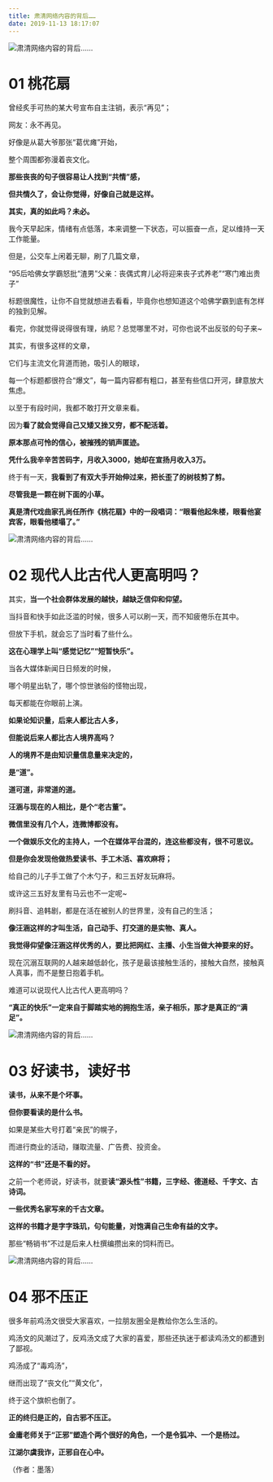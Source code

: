 ```yaml
---
title: 肃清网络内容的背后……
date: 2019-11-13 18:17:07
---
```

![肃清网络内容的背后……](http://p3.pstatp.com/large/pgc-image/05209cd287424f5d9ab3bee91a7f30f5)
 


# **01 桃花扇**

 曾经炙手可热的某大号宣布自主注销，表示“再见”；

 网友：永不再见。

 好像是从葛大爷那张“葛优瘫”开始，

 整个周围都弥漫着丧文化。

 **那些丧丧的句子很容易让人找到“共情”感，**

 **但共情久了，会让你觉得，好像自己就是这样。**

 **其实，真的如此吗？未必。**

 我今天早起床，情绪有点低落，本来调整一下状态，可以振奋一点，足以维持一天工作能量。

 但是，公交车上闲着无聊，刷了几篇文章，

 “95后哈佛女学霸怒批“渣男”父亲：丧偶式育儿必将迎来丧子式养老”“寒门难出贵子”

 标题很魔性，让你不自觉就想进去看看，毕竟你也想知道这个哈佛学霸到底有怎样的独到见解。

 看完，你就觉得说得很有理，纳尼？总觉哪里不对，可你也说不出反驳的句子来~

 其实，有很多这样的文章，

 它们与主流文化背道而驰，吸引人的眼球，

 每一个标题都很符合“爆文”，每一篇内容都有粗口，甚至有些信口开河，肆意放大焦虑。

 以至于有段时间，我都不敢打开文章来看。

 因为**看了就会觉得自己又矮又挫又穷，都不配活着。**

 **原本那点可怜的信心，被摧残的销声匿迹。**

 **凭什么我辛辛苦苦码字，月收入3000，她却在宣扬月收入3万。**

 终于有一天，**我看到了有双大手开始伸过来，把长歪了的树枝剪了剪。**

 **尽管我是一颗在树下面的小草。**

 **真是清代戏曲家孔尚任所作《桃花扇》中的一段唱词：“眼看他起朱楼，眼看他宴宾客，眼看他楼塌了。”**

![肃清网络内容的背后……](http://p1.pstatp.com/large/pgc-image/ea846010a50a4965a63fea461a04877b)
 


# **02 现代人比古代人更高明吗？**

 其实，**当一个社会群体发展的越快，越缺乏信仰和仰望。**

 当抖音和快手如此泛滥的时候，很多人可以刷一天，而不知疲倦乐在其中。

 但放下手机，就会忘了当时看了些什么。

 **这在心理学上叫“感觉记忆”“短暂快乐”。**

 当各大媒体新闻日日频发的时候，

 哪个明星出轨了，哪个惊世骇俗的怪物出现，

 每天都能在你眼前上演。

 **如果论知识量，后来人都比古人多，**

 **但能说后来人都比古人境界高吗？**

 **人的境界不是由知识量信息量来决定的，**

 **是“道”。**

 **道可道，非常道的道。**

 **汪涵与现在的人相比，是个“老古董”。**

 **微信里没有几个人，连微博都没有。**

 **一个做娱乐文化的主持人，一个在媒体平台混的，连这些都没有，很不可思议。**

 **但是你会发现他做热爱读书、手工木活、喜欢麻将；**

 给自己的儿子手工做了个木勺子，和三五好友玩麻将。

 或许这三五好友里有马云也不一定呢~

 刷抖音、追韩剧，都是在活在被别人的世界里，没有自己的生活；

 **像汪涵这样的才叫生活，自己动手、打交道的是实物、真人。**

 **我觉得仰望像汪涵这样优秀的人，要比把网红、主播、小生当做大神要来的好。**

 现在沉溺互联网的人越来越低龄化，孩子是最该接触生活的，接触大自然，接触真人真事，而不是整日抱着手机。

 难道可以说现代人比古代人更高明吗？

 **“真正的快乐”一定来自于脚踏实地的拥抱生活，亲子相乐，那才是真正的“满足”。**

![肃清网络内容的背后……](http://p1.pstatp.com/large/pgc-image/91e54db83a434f5a9d9cf1b2652ab3fe)
 


# **03 好读书，读好书**

 **读书，从来不是个坏事。**

 **但你要看读的是什么书。**

 如果是某些大号打着“亲民”的幌子，

 而进行商业的活动，赚取流量、广告费、投资金。

 **这样的“书”还是不看的好。**

 之前一个老师说，好读书，就要**读“源头性”书籍，三字经、德道经、千字文、古诗词。**

 **一些优秀名家写来的千古文章。**

 **这样的书籍才是字字珠玑，句句能量，对饱满自己生命有益的文字。**

 那些“畅销书”不过是后来人杜撰编攒出来的饲料而已。

![肃清网络内容的背后……](http://p1.pstatp.com/large/pgc-image/e998471d063e4b688b3c86726eec1378)
 


# 

# **04 邪不压正**

 很多年前鸡汤文很受大家喜欢，一拉朋友圈全是教给你怎么生活的。

 鸡汤文的风潮过了，反鸡汤文成了大家的喜爱，那些还执迷于都读鸡汤文的都遭到了鄙视。

 鸡汤成了“毒鸡汤”，

 继而出现了“丧文化”“黄文化”，

 终于这个旗帜也倒了。

 **正的终归是正的，自古邪不压正。**

 **金庸老师关于“正邪”塑造个两个很好的角色，一个是令狐冲、一个是杨过。**

 **江湖尔虞我诈，正邪自在心中。**

 （作者：墨落）
